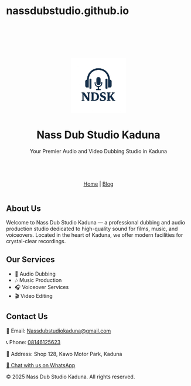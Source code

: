 # nassdubstudio.github.io<header>
  <!DOCTYPE html>
<html lang="en">
<head>
  <meta charset="UTF-8" />
  <meta name="viewport" content="width=device-width, initial-scale=1.0"/>
  <title>Nass Dub Studio Kaduna</title>
  <link href="style.css" rel="stylesheet"/>
</head>
<body>
  <header>
    <img src="logo.png" alt="NDSK Logo" width="150" />
    <h1>Nass Dub Studio Kaduna</h1>
    <p>Your Premier Audio and Video Dubbing Studio in Kaduna</p>
  </header>

  <nav style="text-align: center; padding: 1rem;">
    <a href="index.html">Home</a> |
    <a href="blog.html">Blog</a>
  </nav>

  <section id="about">
    <h2>About Us</h2>
    <p>Welcome to Nass Dub Studio Kaduna — a professional dubbing and audio production studio dedicated to high-quality sound for films, music, and voiceovers. Located in the heart of Kaduna, we offer modern facilities for crystal-clear recordings.</p>
  </section>

  <section id="services">
    <h2>Our Services</h2>
    <ul>
      <li>🎤 Audio Dubbing</li>
      <li>🎶 Music Production</li>
      <li>🎧 Voiceover Services</li>
      <li>🎬 Video Editing</li>
    </ul>
  </section>

  <section id="contact">
    <h2>Contact Us</h2>
    <p>📧 Email: <a href="mailto:Nassdubstudiokaduna@gmail.com">Nassdubstudiokaduna@gmail.com</a></p>
    <p>📞 Phone: <a href="tel:+2348146125623">08146125623</a></p>
    <p>📍 Address: Shop 128, Kawo Motor Park, Kaduna</p>
  </section>

  <a href="https://wa.me/2348146125623" class="whatsapp-float" target="_blank">
    💬 Chat with us on WhatsApp
  </a>

  <footer>
    <p>&copy; 2025 Nass Dub Studio Kaduna. All rights reserved.</p>
  </footer>
</body>
</html>

